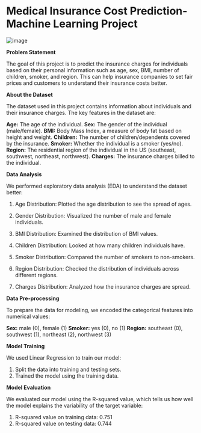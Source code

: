 # Medical Insurance Cost Prediction- Machine Learning Project 

![image](https://github.com/Maryamfaisalz/Medical_Insurance_Cost_Prediction/assets/79410940/d4a134d5-11cf-4d96-8e92-5f0a1371abf8)

**Problem Statement**

The goal of this project is to predict the insurance charges for individuals based on their personal information such as age, sex, BMI, number of children, smoker, and region. This can help insurance companies to set fair prices and customers to understand their insurance costs better.

**About the Dataset**

The dataset used in this project contains information about individuals and their insurance charges. The key features in the dataset are:

**Age:** The age of the individual.
**Sex:**  The gender of the individual (male/female).
**BMI:**  Body Mass Index, a measure of body fat based on height and weight.
**Children:**  The number of children/dependents covered by the insurance.
**Smoker:**  Whether the individual is a smoker (yes/no).
**Region:**  The residential region of the individual in the US (southeast, southwest, northeast, northwest).
**Charges:**  The insurance charges billed to the individual.

**Data Analysis**

We performed exploratory data analysis (EDA) to understand the dataset better:

1) Age Distribution:
Plotted the age distribution to see the spread of ages.

2) Gender Distribution:
Visualized the number of male and female individuals.

3) BMI Distribution:
Examined the distribution of BMI values.

4) Children Distribution:
Looked at how many children individuals have.

5) Smoker Distribution:
Compared the number of smokers to non-smokers.

6) Region Distribution:
Checked the distribution of individuals across different regions.

7) Charges Distribution:
Analyzed how the insurance charges are spread.

**Data Pre-processing**

To prepare the data for modeling, we encoded the categorical features into numerical values:

**Sex:** male (0), female (1)
**Smoker:** yes (0), no (1)
**Region:** southeast (0), southwest (1), northeast (2), northwest (3)

**Model Training**

We used Linear Regression to train our model:

1) Split the data into training and testing sets.
2) Trained the model using the training data.

**Model Evaluation**

We evaluated our model using the R-squared value, which tells us how well the model explains the variability of the target variable:

1) R-squared value on training data: 0.751
2) R-squared value on testing data: 0.744




